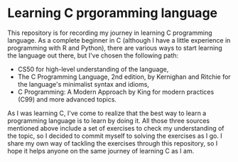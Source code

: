 # Learning C prgoramming language

This repository is for recording my journey in learning C programming language. As a complete beginner in C (although I have a little experience in programming with R and Python), there are various ways to start learning the language out there, but I've chosen the following path:

- CS50 for high-level understanding of the language,
- The C Programming Language, 2nd edition, by Kernighan and Ritchie for the language's minimalist syntax and idioms,
- C Programming: A Modern Approach by King for modern practices (C99) and more advanced topics.

As I was learning C, I've come to realize that the best way to learn a programming language is to learn by doing it. All those three sources mentioned above include a set of exercises to check my understanding of the topic, so I decided to commit myself to solving the exercises as I go. I share my own way of tackling the exercises through this repository, so I hope it helps anyone on the same journey of learning C as I am.
